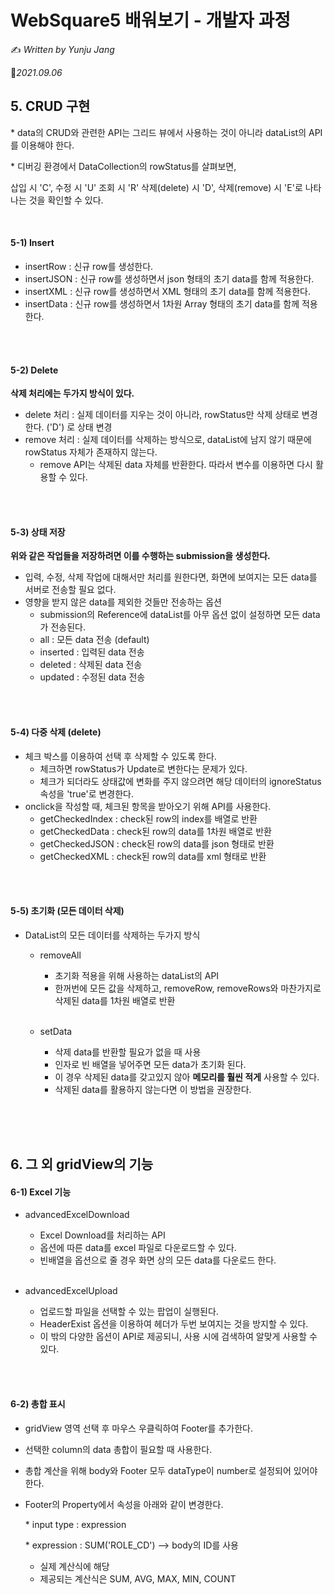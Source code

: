 # WebSquare5 배워보기 - 개발자 과정

✍️ *Written by Yunju Jang*

 🚩*2021.09.06*

## 5. CRUD 구현

\* data의 CRUD와 관련한 API는 그리드 뷰에서 사용하는 것이 아니라 dataList의 API를 이용해야 한다.

\* 디버깅 환경에서 DataCollection의 rowStatus를 살펴보면, 

삽입 시 'C', 수정 시 'U' 조회 시 'R' 삭제(delete) 시 'D', 삭제(remove) 시 'E'로 나타나는 것을 확인할 수 있다.

<br/>

#### 5-1) Insert

- insertRow : 신규 row를 생성한다.
- insertJSON : 신규 row를 생성하면서 json 형태의 초기 data를 함께 적용한다.
- insertXML : 신규 row를 생성하면서 XML 형태의 초기 data를 함께 적용한다.
- insertData : 신규 row를 생성하면서 1차원 Array 형태의 초기 data를 함께 적용한다.

<br/>

<br/>

#### 5-2) Delete

<b>삭제 처리에는 두가지 방식이 있다.</b>

- delete 처리 : 실제 데이터를 지우는 것이 아니라, rowStatus만 삭제 상태로 변경한다. ('D') 로 상태 변경
- remove 처리 : 실제 데이터를 삭제하는 방식으로, dataList에 남지 않기 때문에 rowStatus 자체가 존재하지 않는다.
  - remove API는 삭제된 data 자체를 반환한다. 따라서 변수를 이용하면 다시 활용할 수 있다.

<br/>

<br/>

#### 5-3) 상태 저장

<b>위와 같은 작업들을 저장하려면 이를 수행하는 submission을 생성한다.</b>

- 입력, 수정, 삭제 작업에 대해서만 처리를 원한다면, 화면에 보여지는 모든 data를 서버로 전송할 필요 없다.
- 영향을 받지 않은 data를 제외한 것들만 전송하는 옵션
  - submission의 Reference에 dataList를 아무 옵션 없이 설정하면 모든 data가 전송된다.
  - all : 모든 data 전송 (default)
  - inserted : 입력된 data 전송
  - deleted : 삭제된 data 전송
  - updated : 수정된 data 전송

<br/>

<br/>

#### 5-4) 다중 삭제 (delete)

- 체크 박스를 이용하여 선택 후 삭제할 수 있도록 한다.
  - 체크하면 rowStatus가 Update로 변한다는 문제가 있다.
  - 체크가 되더라도 상태값에 변화를 주지 않으려면 해당 데이터의 ignoreStatus 속성을 'true'로 변경한다.
- onclick을 작성할 때, 체크된 항목을 받아오기 위해 API를 사용한다.
  - getCheckedIndex : check된 row의 index를 배열로 반환
  - getCheckedData : check된 row의 data를 1차원 배열로 반환
  - getCheckedJSON : check된 row의 data를 json 형태로 반환
  - getCheckedXML : check된 row의 data를 xml 형태로 반환

<br/>

<br/>

#### 5-5) 초기화 (모든 데이터 삭제)

- DataList의 모든 데이터를 삭제하는 두가지 방식

  - removeAll

    - 초기화 적용을 위해 사용하는 dataList의 API
    - 한꺼번에 모든 값을 삭제하고, removeRow, removeRows와 마찬가지로 삭제된 data를 1차원 배열로 반환

    <br/>

  - setData

    - 삭제 data를 반환할 필요가 없을 때 사용
    - 인자로 빈 배열을 넣어주면 모든 data가 초기화 된다.
    - 이 경우 삭제된 data를 갖고있지 않아 <b>메모리를 훨씬 적게</b> 사용할 수 있다.
    - 삭제된 data를 활용하지 않는다면 이 방법을 권장한다.

<br/>

<br/>

<br/>

## 6. 그 외 gridView의 기능

#### 6-1) Excel 기능

- advancedExcelDownload

  - Excel Download를 처리하는 API
  - 옵션에 따른 data를 excel 파일로 다운로드할 수 있다.
  - 빈배열을 옵션으로 줄 경우 화면 상의 모든 data를 다운로드 한다.

  <br/>

- advancedExcelUpload

  - 업로드할 파일을 선택할 수 있는 팝업이 실행된다.
  - HeaderExist 옵션을 이용하여 헤더가 두번 보여지는 것을 방지할 수 있다.
  - 이 밖의 다양한 옵션이 API로 제공되니, 사용 시에 검색하여 알맞게 사용할 수 있다.

<br/>

<br/>

#### 6-2) 총합 표시

- gridView 영역 선택 후 마우스 우클릭하여 Footer를 추가한다.

- 선택한 column의 data 총합이 필요할 때 사용한다.

- 총합 계산을 위해 body와 Footer 모두 dataType이 number로 설정되어 있어야 한다.

- Footer의 Property에서 속성을 아래와 같이 변경한다.

  \* input type : expression

  \* expression : SUM('ROLE_CD') --> body의 ID를 사용

  - 실제 계산식에 해당
  - 제공되는 계산식은 SUM, AVG, MAX, MIN, COUNT
